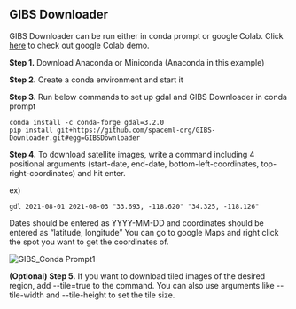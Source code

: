 ## GIBS Downloader
GIBS Downloader can be run either in conda prompt or google Colab. Click [here](https://github.com/spaceml-org/GIBS-Downloader/blob/main/notebooks/GIBS_Downloader_Demo.ipynb) to check out google Colab demo.


**Step 1.** Download Anaconda or Miniconda (Anaconda in this example)

**Step 2.** Create a conda environment and start it

**Step 3.** Run below commands to set up gdal and GIBS Downloader in conda prompt
```
conda install -c conda-forge gdal=3.2.0
pip install git+https://github.com/spaceml-org/GIBS-Downloader.git#egg=GIBSDownloader
```
**Step 4.** To download satellite images, write a command including 4 positional arguments (start-date, end-date, bottom-left-coordinates, top-right-coordinates) and hit enter. 

ex) 
```
gdl 2021-08-01 2021-08-03 "33.693, -118.620" "34.325, -118.126"
```
Dates should be entered as YYYY-MM-DD and coordinates should be entered as “latitude, longitude”
You can go to google Maps and right click the spot you want to get the coordinates of.

![GIBS_Conda Prompt1](https://user-images.githubusercontent.com/66165810/132446559-8f1dfaf8-5d26-4cd6-8607-260466adf60e.gif)


**(Optional) Step 5.** If you want to download tiled images of the desired region, add --tile=true to the command. You can also use arguments like --tile-width and --tile-height to set the tile size.
